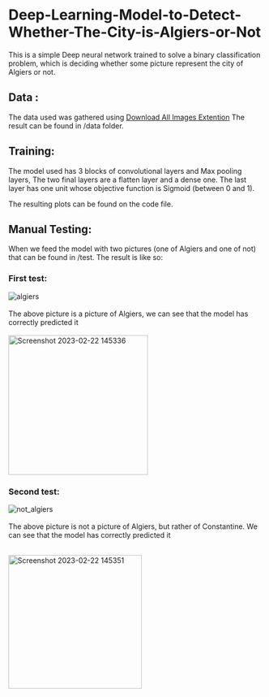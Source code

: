 # Deep-Learning-Model-to-Detect-Whether-The-City-is-Algiers-or-Not
This is a simple Deep neural network trained to solve a binary classification problem, which is deciding whether some picture represent the city of Algiers or not.


## Data :
The data used was gathered using <a href="https://chrome.google.com/webstore/detail/download-all-images/ifipmflagepipjokmbdecpmjbibjnakm">Download All Images Extention</a>
The result can be found in /data folder. 

## Training:
The model used has 3 blocks of convolutional layers and Max pooling layers, The two final layers are a flatten layer and a dense one. The last layer has one unit whose objective function is Sigmoid (between 0 and 1).

The resulting plots can be found on the code file.

## Manual Testing:
When we feed the model with two pictures (one of Algiers and one of not) that can be found in /test. The result is like so:<br>

### First test:
![algiers](https://user-images.githubusercontent.com/101293365/220639911-ff1f111b-f384-44c5-8c04-3dae2cca14e7.jpg) <br><br>
The above picture is a picture of Algiers, we can see that the model has correctly predicted it <br><br>
<img width="275" alt="Screenshot 2023-02-22 145336" src="https://user-images.githubusercontent.com/101293365/220640345-e1d2ed2c-818d-48b0-873c-ad5e4580bcc9.png">
<br>

### Second test:
![not_algiers](https://user-images.githubusercontent.com/101293365/220640657-06259163-b334-46f7-9e1b-da12721c9ec2.jpg)<br><br>
The above picture is not a picture of Algiers, but rather of Constantine. We can see that the model has correctly predicted it <br><br>

<img width="263" alt="Screenshot 2023-02-22 145351" src="https://user-images.githubusercontent.com/101293365/220640786-a20e6d08-260f-4ad3-9183-4dcf332ff88f.png">
<br>
